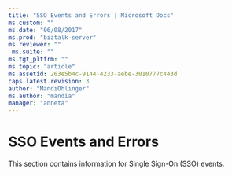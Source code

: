 ```yaml
---
title: "SSO Events and Errors | Microsoft Docs"
ms.custom: ""
ms.date: "06/08/2017"
ms.prod: "biztalk-server"
ms.reviewer: ""
 ms.suite: ""
ms.tgt_pltfrm: ""
ms.topic: "article"
ms.assetid: 263e5b4c-9144-4233-aebe-3010777c443d
caps.latest.revision: 3
author: "MandiOhlinger"
ms.author: "mandia"
manager: "anneta"
---
```

# SSO Events and Errors
This section contains information for Single Sign-On (SSO) events.